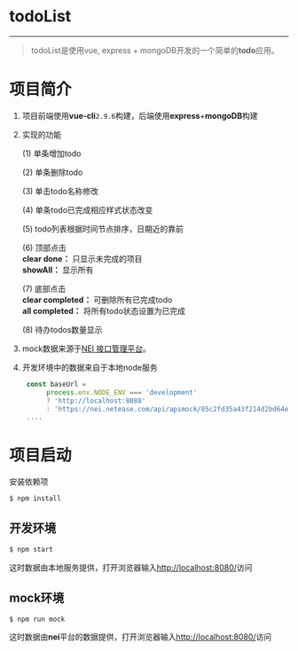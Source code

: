 # todoList
---
> todoList是使用vue, express + mongoDB开发的一个简单的**todo**应用。

# 项目简介

 1. 项目前端使用**vue-cli**`2.9.6`构建，后端使用**express**+**mongoDB**构建
 2. 实现的功能
 
     (1) 单条增加todo
     
     (2) 单条删除todo
     
     (3) 单击todo名称修改
     
     (4) 单条todo已完成相应样式状态改变
     
     (5) todo列表根据时间节点排序，日期近的靠前
     
     (6) 顶部点击  
        **clear done：** 只显示未完成的项目<br/>
        **showAll：** 显示所有
    
     (7) 底部点击  
        **clear completed：** 可删除所有已完成todo<br/>
        **all completed：** 将所有todo状态设置为已完成
     
     (8) 待办todos数量显示
     
     
 3. mock数据来源于[NEI 接口管理平台](https://nei.netease.com/)。
 4. 开发环境中的数据来自于本地node服务

      ```javascript
       const baseUrl =
            process.env.NODE_ENV === 'development'
            ? 'http://localhost:8088'
            : 'https://nei.netease.com/api/apimock/05c2fd35a43f214d2bd64e4f56765fe6'
       ....
       ```

# 项目启动

安装依赖项
```bash
$ npm install

```
## 开发环境

```bash
$ npm start
```
这时数据由本地服务提供，打开浏览器输入[http://localhost:8080/](http://localhost:8080/)访问

## mock环境

```bash
$ npm run mock
```
这时数据由**nei**平台的数据提供，打开浏览器输入[http://localhost:8080/](http://localhost:8080/)访问
